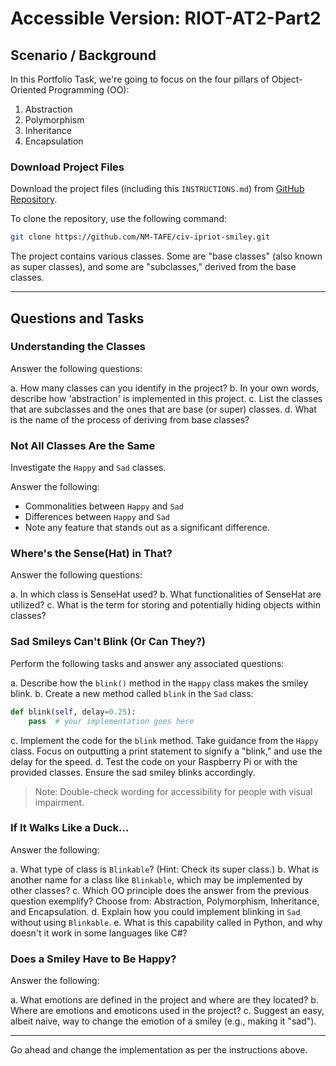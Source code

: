 # Accessible Version: RIOT-AT2-Part2

## Scenario / Background

In this Portfolio Task, we're going to focus on the four pillars of Object-Oriented Programming (OO):

1. Abstraction
2. Polymorphism
3. Inheritance
4. Encapsulation

### Download Project Files

Download the project files (including this `INSTRUCTIONS.md`) from [GitHub Repository](https://github.com/NM-TAFE/civ-ipriot-smiley/tree/udl/accessible).

To clone the repository, use the following command:

```bash
git clone https://github.com/NM-TAFE/civ-ipriot-smiley.git
```

The project contains various classes. Some are "base classes" (also known as super classes), and some are "subclasses," derived from the base classes.

---

## Questions and Tasks

### Understanding the Classes

Answer the following questions:

a. How many classes can you identify in the project?
b. In your own words, describe how 'abstraction' is implemented in this project.
c. List the classes that are subclasses and the ones that are base (or super) classes.
d. What is the name of the process of deriving from base classes?

### Not All Classes Are the Same

Investigate the `Happy` and `Sad` classes. 

Answer the following:

- Commonalities between `Happy` and `Sad`
- Differences between `Happy` and `Sad`
- Note any feature that stands out as a significant difference.

### Where's the Sense(Hat) in That?

Answer the following questions:

a. In which class is SenseHat used?
b. What functionalities of SenseHat are utilized?
c. What is the term for storing and potentially hiding objects within classes?

### Sad Smileys Can't Blink (Or Can They?)

Perform the following tasks and answer any associated questions:

a. Describe how the `blink()` method in the `Happy` class makes the smiley blink.
b. Create a new method called `blink` in the `Sad` class:

   ```python
   def blink(self, delay=0.25):
       pass  # your implementation goes here
   ```
c. Implement the code for the `blink` method. Take guidance from the `Happy` class. Focus on outputting a print statement to signify a "blink," and use the delay for the speed.
d. Test the code on your Raspberry Pi or with the provided classes. Ensure the sad smiley blinks accordingly.

> Note: Double-check wording for accessibility for people with visual impairment.

### If It Walks Like a Duck…

Answer the following:

a. What type of class is `Blinkable`? (Hint: Check its super class.)
b. What is another name for a class like `Blinkable`, which may be implemented by other classes?
c. Which OO principle does the answer from the previous question exemplify? Choose from: Abstraction, Polymorphism, Inheritance, and Encapsulation.
d. Explain how you could implement blinking in `Sad` without using `Blinkable`.
e. What is this capability called in Python, and why doesn't it work in some languages like C#?

### Does a Smiley Have to Be Happy?

Answer the following:

a. What emotions are defined in the project and where are they located?
b. Where are emotions and emoticons used in the project?
c. Suggest an easy, albeit naive, way to change the emotion of a smiley (e.g., making it "sad").

---

Go ahead and change the implementation as per the instructions above.
